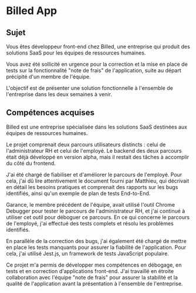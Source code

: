 # Billed App

## Sujet

Vous êtes développeur front-end chez Billed, une entreprise qui produit des solutions SaaS pour les équipes de ressources humaines. 

Vous avez été sollicité en urgence pour la correction et la mise en place de tests sur la fonctionnalité "note de frais" de l'application, suite au départ précipité d'un membre de l'équipe. 

L'objectif est de présenter une solution fonctionnelle à l'ensemble de l'entreprise dans les deux semaines à venir.

## Compétences acquises

Billed est une entreprise spécialisée dans les solutions SaaS destinées aux équipes de ressources humaines.

Le projet comprenait deux parcours utilisateurs distincts : celui de l'administrateur RH et celui de l'employé. Le backend des deux parcours était déjà développé en version alpha, mais il restait des tâches à accomplir du côté du frontend.

J'ai été chargé de fiabiliser et d'améliorer le parcours de l'employé. Pour cela, j'ai dû lire attentivement le document fourni par Matthieu, qui décrivait en détail les besoins pratiques et comprenait des rapports sur les bugs identifiés, ainsi qu'un exemple de plan de tests End-to-End.

Garance, le membre précédent de l'équipe, avait utilisé l'outil Chrome Debugger pour tester le parcours de l'administrateur RH, et j'ai continué à utiliser cet outil pour déboguer ce parcours. En ce qui concerne le parcours de l'employé, j'ai effectué des tests complets et résolu les problèmes identifiés.

En parallèle de la correction des bugs, j'ai également été chargé de mettre en place les tests manquants pour assurer la fiabilité de l'application. Pour cela, j'ai utilisé Jest.js, un framework de tests JavaScript populaire.

Ce projet m'a permis de développer mes compétences en débogage, en tests et en correction d'applications front-end. J'ai travaillé en étroite collaboration avec l'équipe "note de frais" pour assurer la stabilité et la qualité de l'application avant la présentation à l'ensemble de l'entreprise.
